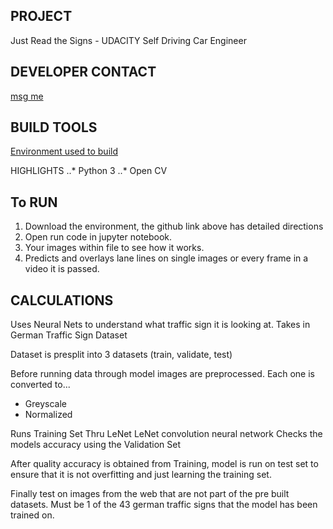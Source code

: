 PROJECT
---
Just Read the Signs - UDACITY Self Driving Car Engineer


DEVELOPER CONTACT
---
[msg me](https://www.linkedin.com/in/tylercschneider "Linkedin")


BUILD TOOLS
---
[Environment used to build](https://github.com/udacity/CarND-Term1-Starter-Kit.git)

HIGHLIGHTS
..* Python 3
..* Open CV


To RUN
---
1. Download the environment, the github link above has detailed directions
2. Open run code in jupyter notebook.
3. Your images within file to see how it works.
4. Predicts and overlays lane lines on single images or every frame in a video it is passed.

CALCULATIONS
---
Uses Neural Nets to understand what traffic sign it is looking at.
Takes in German Traffic Sign Dataset

Dataset is presplit into 3 datasets (train, validate, test)

Before running data through model images are preprocessed.
Each one is converted to...
 - Greyscale
 - Normalized

Runs Training Set Thru LeNet LeNet convolution neural network
Checks the models accuracy using the Validation Set

After quality accuracy is obtained from Training, model is run on test set to ensure that it is not overfitting and just learning the training set.


Finally test on images from the web that are not part of the pre built datasets. Must be 1 of the 43 german traffic signs that the model has been trained on. 










